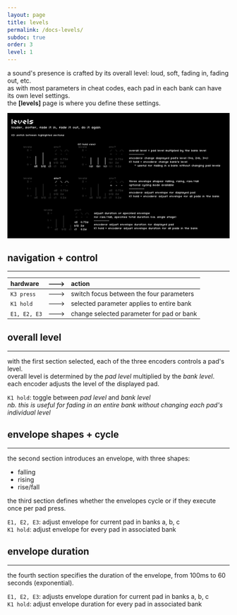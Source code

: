 ```yaml
---
layout: page
title: levels
permalink: /docs-levels/
subdoc: true
order: 3
level: 1
---
```


a sound's presence is crafted by its overall level: loud, soft, fading in, fading out, etc.  
as with most parameters in cheat codes, each pad in each bank can have its own level settings.  
the **[levels]** page is where you define these settings.

<img src="../assets/images/levels-hd.png" class="mw-60" />

## navigation + control
---

| hardware |--->| action |
|:---|:---:|:---|
| `K3 press` |--->| switch focus between the four parameters |
| `K1 hold` |--->| selected parameter applies to entire bank |
| `E1, E2, E3` |--->| change selected parameter for pad or bank |

## overall level
---

with the first section selected, each of the three encoders controls a pad's level.  
overall level is determined by the *pad level* multiplied by the *bank level*.  
each encoder adjusts the level of the displayed pad.  

`K1 hold`: toggle between *pad level* and *bank level*  
*nb. this is useful for fading in an entire bank without changing each pad's individual level*

## envelope shapes + cycle
---

the second section introduces an envelope, with three shapes:
- falling
- rising
- rise/fall

the third section defines whether the envelopes cycle or if they execute once per pad press.

`E1, E2, E3`: adjust envelope for current pad in banks a, b, c   
`K1 hold`: adjust envelope for every pad in associated bank

## envelope duration
---

the fourth section specifies the duration of the envelope, from 100ms to 60 seconds (exponential).

`E1, E2, E3`: adjusts envelope duration for current pad in banks a, b, c   
`K1 hold`: adjust envelope duration for every pad in associated bank